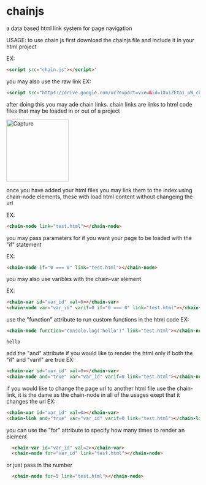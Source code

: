 # chainjs
a data based html link system for page navigation

USAGE:
to use chain js first download the chainjs file and include it in your html project

  EX:
  ```html
  <script src="chain.js"></script>'
  ```

you may also use the raw link
  EX:
  ```html
  <script src="https://drive.google.com/uc?export=view&id=1XuiZEtoi_uW_ck447vGJwsrzCvxQVrdN"></script>
  ```
after doing this you may ade chain links. chain links are links to html code files that may be loaded in or out of a project

<img width="162" alt="Capture" src="https://user-images.githubusercontent.com/76224503/144658268-460e6d4b-08fc-439e-87a9-c19c6aa2e35a.PNG">

once you have added your html files you may link them to the index using chain-node elements, these with load html content without changeing the url

  EX:
  ```html
  <chain-node link="test.html"></chain-node>
  ```
  
you may pass parameters for if you want your page to be loaded with the "if" statement

  EX:
  ```html
  <chain-node if="0 === 0" link="test.html"></chain-node>
  ```  

you may also use varibles with the chain-var element

  EX:
  ```html
  <chain-var id="var_id" val=0></chain-var>
  <chain-node var="var_id" varif=0 if="0 === 0" link="test.html"></chain-node>
  ```
  
use the "function" attribute to run custom functions in the html code
  EX:
  ```html
  <chain-node function="console.log('hello')" link="test.html"></chain-node>
  ```
  ```text
  hello
  ```
  
add the "and" attribute if you would like to render the html only if both the "if" and "varif" are true
  EX:
  ```html
  <chain-var id="var_id" val=0></chain-var>
  <chain-node and="true" var="var_id" varif=0 link="test.html"></chain-node>
  ```

if you would like to change the page url to another html file use the chain-link, it is the dame as the chain-node in all of the usages exept that it changes the url
  EX:
  ```html
  <chain-var id="var_id" val=0></chain-var>
  <chain-link and="true" var="var_id" varif=0 link="test.html"></chain-link>
  ```

you can use the "for" attribute to specify how many times to render an element
```html
  <chain-var id="var_id" val=2></chain-var>
  <chain-node for="var_id" link="test.html"></chain-node>
```
or just pass in the number
```html
  <chain-node for=5 link="test.html"></chain-node>
```
